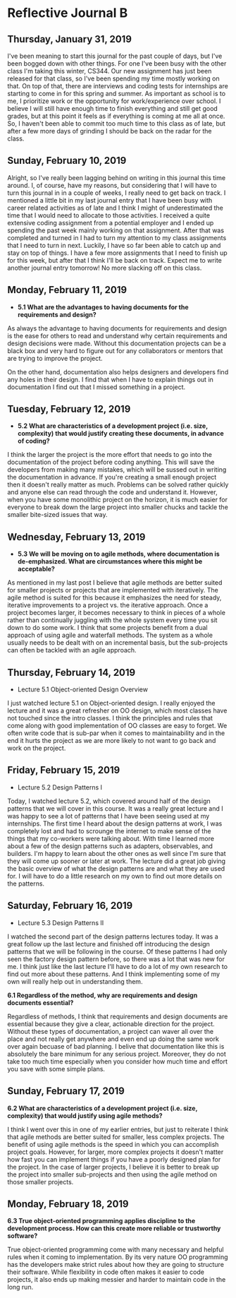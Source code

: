 # Reflective Journal B

## Thursday, January 31, 2019
I've been meaning to start this journal for the past couple of days, but I've been bogged down with other things. For one I've been busy with the other class I'm taking this winter, CS344. Our new assignment has just been released for that class, so I've been spending my time mostly working on that. On top of that, there are interviews and coding tests for internships are starting to come in for this spring and summer. As important as school is to me, I prioritize work or the opportunity for work/experience over school. I believe I will still have enough time to finish everything and still get good grades, but at this point it feels as if everything is coming at me all at once. So, I haven't been able to commit too much time to this class as of late, but after a few more days of grinding I should be back on the radar for the class.

## Sunday, February 10, 2019
Alright, so I've really been lagging behind on writing in this journal this time around. I, of course, have my reasons, but considering that I will have to turn this journal in in a couple of weeks, I really need to get back on track. I mentioned a little bit in my last journal entry that I have been busy with career related activities as of late and I think I might of underestimated the time that I would need to allocate to those activities. I received a quite extensive coding assignment from a potential employer and I ended up spending the past week mainly working on that assignment. After that was completed and turned in I had to turn my attention to my class assignments that I need to turn in next. Luckily, I have so far been able to catch up and stay on top of things. I have a few more assignments that I need to finish up for this week, but after that I think I'll be back on track. Expect me to write another journal entry tomorrow! No more slacking off on this class.

## Monday, February 11, 2019
* **5.1  What are the advantages to having documents for the requirements and design?**   

As always the advantage to having documents for requirements and design is the ease for others to read and understand why certain requirements and design decisions were made. Without this documentation projects can be a black box and very hard to figure out for any collaborators or mentors that are trying to improve the project. 

On the other hand, documentation also helps designers and developers find any holes in their design. I find that when I have to explain things out in documentation I find out that I missed something in a project. 

## Tuesday, February 12, 2019
* **5.2  What are characteristics of a development project (i.e. size, complexity) that would justify creating these documents, in advance of coding?**

I think the larger the project is the more effort that needs to go into the documentation of the project before coding anything. This will save the developers from making many mistakes, which will be sussed out in writing the documentation in advance. If you're creating a small enough project then it doesn't really matter as much. Problems can be solved rather quickly and anyone else can read through the code and understand it. However, when you have some monolithic project on the horizon, it is much easier for everyone to break down the large project into smaller chucks and tackle the smaller bite-sized issues that way. 

## Wednesday, February 13, 2019
* **5.3  We will be moving on to agile methods, where documentation is de-emphasized.  What are circumstances where this might be acceptable?**   

As mentioned in my last post I believe that agile methods are better suited for smaller projects or projects that are implemented with iteratively. The agile method is suited for this because it emphasizes the need for steady, iterative improvements to a project vs. the iterative approach. Once a project becomes larger, it becomes necessary to think in pieces of a whole rather than continually juggling with the whole system every time you sit down to do some work. I think that some projects benefit from a dual approach of using agile and waterfall methods. The system as a whole usually needs to be dealt with on an incremental basis, but the sub-projects can often be tackled with an agile approach. 

## Thursday, February 14, 2019
* Lecture 5.1 Object-oriented Design Overview

I just watched lecture 5.1 on Object-oriented design. I really enjoyed the lecture and it was a great refresher on OO design, which most classes have not touched since the intro classes. I think the principles and rules that come along with good implementation of OO classes are easy to forget. We often write code that is sub-par when it comes to maintainability and in the end it hurts the project as we are more likely to not want to go back and work on the project.

## Friday, February 15, 2019
* Lecture 5.2 Design Patterns I

Today, I watched lecture 5.2, which covered around half of the design patterns that we will cover in this course. It was a really great lecture and I was happy to see a lot of patterns that I have been seeing used at my internships. The first time I heard about the design patterns at work, I was completely lost and had to scrounge the internet to make sense of the things that my co-workers were talking about. With time I learned more about a few of the design patterns such as adapters, observables, and builders. I'm happy to learn about the other ones as well since I'm sure that they will come up sooner or later at work. The lecture did a great job giving the basic overview of what the design patterns are and what they are used for. I will have to do a little research on my own to find out more details on the patterns. 

## Saturday, February 16, 2019
* Lecture 5.3 Design Patterns II

I watched the second part of the design patterns lectures today. It was a great follow up the last lecture and finished off introducing the design patterns that we will be following in the course. Of these patterns I had only seen the factory design pattern before, so there was a lot that was new for me. I think just like the last lecture I'll have to do a lot of my own research to find out more about these patterns. And I think implementing some of my own will really help out in understanding them. 

**6.1  Regardless of the method, why are requirements and design documents essential?**

Regardless of methods, I think that requirements and design documents are essential because they give a clear, actionable direction for the project. Without these types of documentation, a project can waver all over the place and not really get anywhere and even end up doing the same work over again becuase of bad planning. I belive that documentation like this is absolutely the bare minimum for any serious project. Moreover, they do not take too much time especially when you consider how much time and effort you save with some simple plans.

## Sunday, February 17, 2019
**6.2  What are characteristics of a development project (i.e. size, complexity) that would justify using agile methods?**

I think I went over this in one of my earlier entries, but just to reiterate I think that agile methods are better suited for smaller, less complex projects. The benefit of using agile methods is the speed in which you can accomplish project goals. However, for larger, more complex projects it doesn't matter how fast you can implement things if you have a poorly designed plan for the project. In the case of larger projects, I believe it is better to break up the project into smaller sub-projects and then using the agile method on those smaller projects. 

## Monday, February 18, 2019
**6.3  True object-oriented programming applies discipline to the development process.  How can this create more reliable or trustworthy software?**

True object-oriented programming come with many necessary and helpful rules when it coming to implementation. By its very nature OO programming has the developers make strict rules about how they are going to structure their software. While flexibility in code often makes it easier to code projects, it also ends up making messier and harder to maintain code in the long run. 





